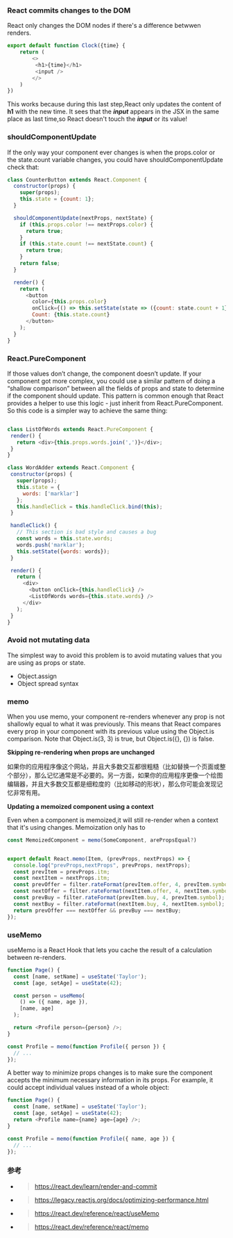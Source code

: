### React commits changes to the DOM
 React only changes the DOM nodes if there's a difference betwwen renders.

``` javascript 
export default function Clock({time} {
    return (
        <>
         <h1>{time}</h1>
         <input />
        </>
    )
})
```

This works because during this last step,React only updates the content of **h1** with the new time.
It sees that the ***input*** appears in the JSX in the same place as last time,so React doesn't touch the ***input*** or its value!


### shouldComponentUpdate

If the only way your component ever changes is when the props.color or the state.count variable changes, you could have shouldComponentUpdate check that:

``` javascript
class CounterButton extends React.Component {
  constructor(props) {
    super(props);
    this.state = {count: 1};
  }

  shouldComponentUpdate(nextProps, nextState) {
    if (this.props.color !== nextProps.color) {
      return true;
    }
    if (this.state.count !== nextState.count) {
      return true;
    }
    return false;
  }

  render() {
    return (
      <button
        color={this.props.color}
        onClick={() => this.setState(state => ({count: state.count + 1}))}>
        Count: {this.state.count}
      </button>
    );
  }
}
```

###  React.PureComponent
 If those values don’t change, the component doesn’t update. If your component got more complex, you could use a similar pattern of doing a “shallow comparison” between all the fields of props and state to determine if the component should update. This pattern is common enough that React provides a helper to use this logic - just inherit from React.PureComponent. So this code is a simpler way to achieve the same thing:

 ``` javascript

class ListOfWords extends React.PureComponent {
  render() {
    return <div>{this.props.words.join(',')}</div>;
  }
}

class WordAdder extends React.Component {
  constructor(props) {
    super(props);
    this.state = {
      words: ['marklar']
    };
    this.handleClick = this.handleClick.bind(this);
  }

  handleClick() {
    // This section is bad style and causes a bug
    const words = this.state.words;
    words.push('marklar');
    this.setState({words: words});
  }

  render() {
    return (
      <div>
        <button onClick={this.handleClick} />
        <ListOfWords words={this.state.words} />
      </div>
    );
  }
}

 ```

 ### Avoid not mutating data
 
 The simplest way to avoid this problem is to avoid mutating values that you are using as props or state.

 * Object.assign
 * Object spread syntax


### memo
When you use memo, your component re-renders whenever any prop is not shallowly equal to what it was previously. This means that React compares every prop in your component with its previous value using the Object.is comparison. Note that Object.is(3, 3) is true, but Object.is({}, {}) is false.




**Skipping re-rendering when props are unchanged**

如果你的应用程序像这个网站，并且大多数交互都很粗糙（比如替换一个页面或整个部分），那么记忆通常是不必要的。另一方面，如果你的应用程序更像一个绘图编辑器，并且大多数交互都是细粒度的（比如移动的形状），那么你可能会发现记忆非常有用。

**Updating a memoized component using a context**

Even when a component is memoized,it will still re-render when a context that it's using changes.
Memoization only has to

``` javascript 
const MemoizedComponent = memo(SomeComponent, arePropsEqual?)

```

``` javascript 

export default React.memo(Item, (prevProps, nextProps) => {
  console.log("prevProps,nextProps", prevProps, nextProps);
  const prevItem = prevProps.itm;
  const nextItem = nextProps.itm;
  const prevOffer = filter.rateFormat(prevItem.offer, 4, prevItem.symbol);
  const nextOffer = filter.rateFormat(nextItem.offer, 4, nextItem.symbol);
  const prevBuy = filter.rateFormat(prevItem.buy, 4, prevItem.symbol);
  const nextBuy = filter.rateFormat(nextItem.buy, 4, nextItem.symbol);
  return prevOffer === nextOffer && prevBuy === nextBuy;
});

```

### useMemo

useMemo is a React Hook that lets you cache the result of a calculation between re-renders.

``` javascript
function Page() {
  const [name, setName] = useState('Taylor');
  const [age, setAge] = useState(42);

  const person = useMemo(
    () => ({ name, age }),
    [name, age]
  );

  return <Profile person={person} />;
}

const Profile = memo(function Profile({ person }) {
  // ...
});

```
A better way to minimize props changes is to make sure the component accepts the minimum necessary information in its props. For example, it could accept individual values instead of a whole object:
``` javascript 
function Page() {
  const [name, setName] = useState('Taylor');
  const [age, setAge] = useState(42);
  return <Profile name={name} age={age} />;
}

const Profile = memo(function Profile({ name, age }) {
  // ...
});
```

 







 ### 参考
* > https://react.dev/learn/render-and-commit
* > https://legacy.reactjs.org/docs/optimizing-performance.html
* > https://react.dev/reference/react/useMemo
* > https://react.dev/reference/react/memo